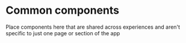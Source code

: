 # Common components

Place components here that are shared across experiences and aren't specific to just one page or section of the app
